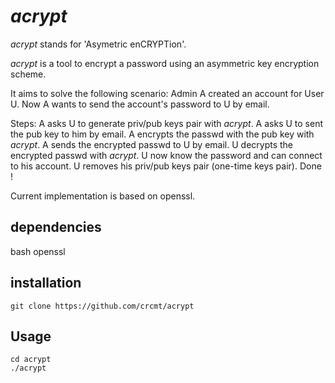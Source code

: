 *acrypt*
========

*acrypt* stands for 'Asymetric enCRYPTion'.

*acrypt* is a tool to encrypt a password
using an asymmetric key encryption scheme.

It aims to solve the following scenario:
Admin A created an account for User U.
Now A wants to send the account's password to U by email.

Steps:
A asks U to generate priv/pub keys pair with *acrypt*.
A asks U to sent the pub key to him by email.
A encrypts the passwd with the pub key with *acrypt*.
A sends the encrypted passwd to U by email.
U decrypts the encrypted passwd with *acrypt*.
U now know the password and can connect to his account.
U removes his priv/pub keys pair (one-time keys pair).
Done !

Current implementation is based on openssl.

dependencies
------------

bash
openssl

installation
------------

    git clone https://github.com/crcmt/acrypt

Usage
-----

    cd acrypt
    ./acrypt
